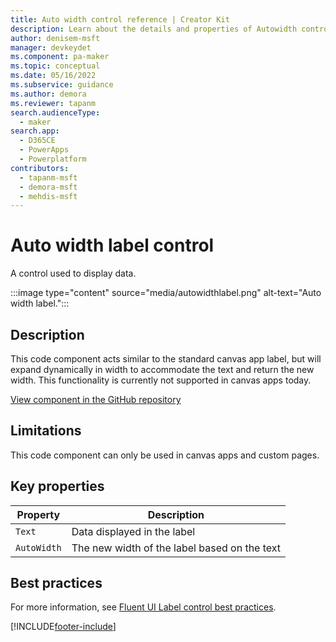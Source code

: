 ```yaml
---
title: Auto width control reference | Creator Kit
description: Learn about the details and properties of Autowidth control in the Creator Kit.
author: denisem-msft
manager: devkeydet
ms.component: pa-maker
ms.topic: conceptual
ms.date: 05/16/2022
ms.subservice: guidance
ms.author: demora
ms.reviewer: tapanm
search.audienceType: 
  - maker
search.app: 
  - D365CE
  - PowerApps
  - Powerplatform
contributors:
  - tapanm-msft
  - demora-msft
  - mehdis-msft
---
```


# Auto width label control

A control used to display data.

:::image type="content" source="media/autowidthlabel.png" alt-text="Auto width label.":::

## Description

This code component acts similar to the standard canvas app label, but will expand dynamically in width to accommodate the text and return the new width. This functionality is currently not supported in canvas apps today.

[View component in the GitHub repository](https://github.com/microsoft/powercat-creator-kit/tree/main/CreatorKitCore/SolutionPackage/Controls/cat_PowerCAT.AutoWidthLabel)

## Limitations

This code component can only be used in canvas apps and custom pages.

## Key properties

| Property | Description |
| -------- | ----------- |
| `Text` | Data displayed in the label |
| `AutoWidth` | The new width of the label based on the text |

## Best practices

For more information, see [Fluent UI Label control best practices](https://developer.microsoft.com/en-us/fluentui#/controls/web/label).

[!INCLUDE[footer-include](../../includes/footer-banner.md)]